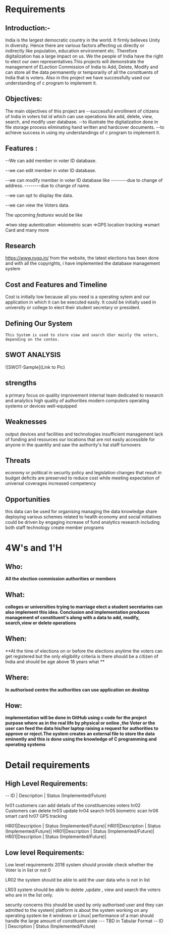 
# Requirements


## Introduction:-
India is the largest democratic country in the world. It firmly believes Unity in diversity. Hence there are various factors affecting us directly or indirectly like population, education environment etc. Therefore digitalization has a large impact on us. We the people of India have the right to elect our own representatives.This projects will demonstrate the management of ELection Commission of India to Add, Delete, Modify and can store all the data permanently or temporarily of all the constituents of India that is voters. Also in this project we have successfully used our understanding of c program to implement it.



## Objectives:
The main objectives of this project are 
--successful enrollment of citizens of India in voters list id which can use operations like add, delete, view, search, and modify user database.
--to illustrate the digitalization done in file storage process eliminating hand written and hardcover documents.
--to achieve success in using my understandings of c program to implement it.


## Features :
--We can add member in voter ID database. 

--we can edit member in voter ID database.

--we can modify member in voter ID database like
--------due to change of address. 
--------due to change of name.

--we can opt to display the data. 

--we can view the Voters data.


The upcoming *features* would be like 

=>two step autentication
=>biometric scan 
=>GPS location tracking 
=>smart Card and many more


## Research
https://www.nvsp.in/
from the website, the latest elections has been done and with all the copyrights, i have implemented the database management system

## Cost and Features and Timeline
Cost is initially low because all you need is a operating sytem and our application in which it can be executed easily.
It could be initially used in university or college to elect their student secretary or president.


## Defining Our System
    This System is used to store view and search USer mainly the voters, depending on the contex.
    
    
## SWOT ANALYSIS
![SWOT-Sample](Link to Pic)

## strengths 
a primary focus on quality improvement internal team dedicated to research and analytics high quality of authorities modern computers operating systems or devices well-equipped

## Weaknesses 
output devices and facilities and technologies insufficient management lack of funding and resources our locations that are not easily accessible for anyone in the quantity and saw the authority's hai staff turnovers
## Threats 
economy or political in security policy and legislation changes that result in budget deficits are preserved to reduce cost while meeting expectation of universal coverages increased competency


## Opportunities 

this data can be used for organising managing the data knowledge share deploying various schemes related to health economy and social initiatives could be driven by engaging increase of fund analytics research including both staff technology create member programs
# 4W&#39;s and 1&#39;H

## Who:

**All the election commission authorities or members**

## What:

**colleges or universities trying to marriage elect a student secretaries can also implement this idea. Conclusion and implementation produces management of constituent's along with a data to add, modify, search,view or delete operations**

## When:

**At the time of elections on or before the elections anytime the voters can get registered but the only eligibility criteria is there should be a citizen of India and should be age above 18 years 
what **

## Where:

**In authorised centre  the authorities can use application on desktop**

## How:

**implementation will be done in GitHub using c code for the project purpose where as in the real life by physical or online ,the Voter or the user can feed the data his/her laptop raising a request for authorities to approve or reject.The system creates an external file to store the data eminently and this is done using the knowledge of C programming and operating systems**

# Detail requirements
## High Level Requirements:

-- ID | Description | Status (Implemented/Future)


hr01 customers can add details of the constituencies voters
hr02 Customers can delete 
hr03 update 
hr04 search 
hr05 biometric scan 
hr06 smart card 
hr07 GPS tracking




HR01|Description | Status (Implemented/Future)|
HR01|Description | Status (Implemented/Future)|
HR01|Description | Status (Implemented/Future)|
HR01|Description | Status (Implemented/Future)|



##  Low level Requirements:

Low level requirements 2018 system should provide check whether the Voter is in list or not 0

LR02 the system should be able to add the user data who is not in list 

LR03 system should be able to delete ,update , view and search the voters who are in the list only.



security concerns this should be used by only authorised user and they can admitted to the system|
platform is about the system working on any operating system be it windows or Linux|
performance of a man should handle the large amount of constituent state
--- TBD in Tabular Format 
-- ID | Description | Status (Implemented/Future)

